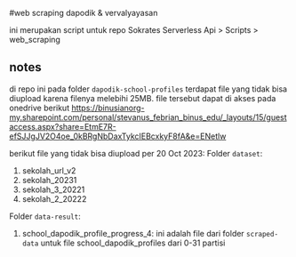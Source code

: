 #web scraping dapodik & vervalyayasan

ini merupakan script untuk repo Sokrates Serverless Api > Scripts > web_scraping

## notes
di repo ini pada folder `dapodik-school-profiles` terdapat file yang tidak bisa diupload karena filenya melebihi 25MB. file tersebut dapat di akses pada onedrive berikut 
https://binusianorg-my.sharepoint.com/personal/stevanus_febrian_binus_edu/_layouts/15/guestaccess.aspx?share=EtmE7R-efSJJgJV2O4oe_0kBRgNbDaxTykcIEBcxkyF8fA&e=ENetlw

berikut file yang tidak bisa diupload per 20 Oct 2023:
Folder `dataset`:
1. sekolah_url_v2
2. sekolah_20231
3. sekolah_3_20221
4. sekolah_2_20222

Folder `data-result`:
1. school_dapodik_profile_progress_4: ini adalah file dari folder `scraped-data` untuk file school_dapodik_profiles dari 0-31 partisi
